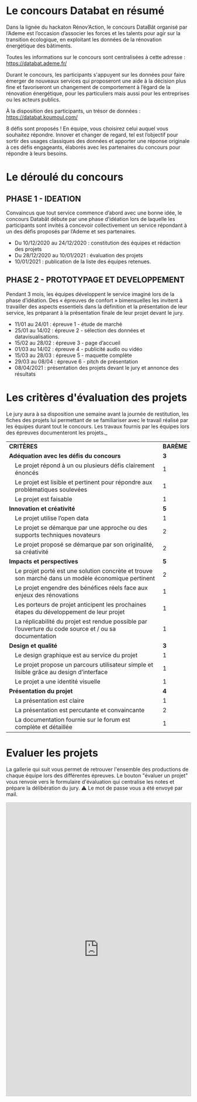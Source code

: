 
# Le concours Databat en résumé

Dans la lignée du hackaton Rénov’Action, le concours DataBât organisé par l’Ademe est l’occasion d’associer les forces et les talents pour agir sur la transition écologique, en exploitant les données de la rénovation énergétique des bâtiments.

Toutes les informations sur le concours sont centralisées à cette adresse : https://databat.ademe.fr/

Durant le concours, les participants s'appuyent sur les données pour faire émerger de nouveaux services qui proposeront une aide à la décision plus fine et favoriseront un changement de comportement à l’égard de la rénovation énergétique, pour les particuliers mais aussi pour les entreprises ou les acteurs publics.

À la disposition des participants, un trésor de données : https://databat.koumoul.com/

8 défis sont proposés ! En équipe, vous choisirez celui auquel vous souhaitez répondre. Innover et changer de regard, tel est l’objectif pour sortir des usages classiques des données et apporter une réponse originale à ces défis engageants, élaborés avec les partenaires du concours pour répondre à leurs besoins.


# Le déroulé du concours 

## PHASE 1 - IDEATION
Convaincus que tout service commence d’abord avec une bonne idée, le concours Databât débute par une phase d’idéation lors de laquelle les participants sont invités à concevoir collectivement un service répondant à un des défis proposés par l’Ademe et ses partenaires.

* Du 10/12/2020 au 24/12/2020 : constitution des équipes et rédaction des projets
* Du 28/12/2020 au 10/01/2021 : évaluation des projets
* 10/01/2021 : publication de la liste des équipes retenues.


## PHASE 2 - PROTOTYPAGE ET DEVELOPPEMENT
Pendant 3 mois, les équipes développent le service imaginé lors de la phase d’idéation. Des « épreuves de confort » bimensuelles les invitent à travailler des aspects essentiels dans la définition et la présentation de leur service, les préparant à la présentation finale de leur projet devant le jury.

* 11/01 au 24/01 : épreuve 1 - étude de marché
* 25/01 au 14/02 : épreuve 2 - sélection des données et datavisualisations.
* 15/02 au 28/02 : épreuve 3 - page d’accueil
* 01/03 au 14/02 : épreuve 4 - publicité audio ou vidéo
* 15/03 au 28/03 : épreuve 5 - maquette complète
* 29/03 au 08/04 : épreuve 6 - pitch de présentation
* 08/04/2021 : présentation des projets devant le jury et annonce des résultats

# Les critères d'évaluation des projets

Le jury aura à sa disposition une semaine avant la journée de restitution, les fiches des projets lui permettant de se familiariser avec le travail réalisé par les équipes durant tout le concours. Les travaux fournis par les équipes lors des épreuves documenteront les projets._


<table>
  <tr>
   <td colspan="2" ><strong>CRITÈRES</strong>
   </td>
   <td><strong>BARÈME</strong>
   </td>
  </tr>
  <tr>
   <td colspan="2" ><strong>Adéquation avec les défis du concours</strong>
   </td>
   <td><strong>3</strong>
   </td>
  </tr>
  <tr>
   <td rowspan="3" >
   </td>
   <td>Le projet répond à un ou plusieurs défis clairement énoncés
   </td>
   <td>1
   </td>
  </tr>
  <tr>
   <td>Le projet est lisible et pertinent pour répondre aux problématiques soulevées
   </td>
   <td>1
   </td>
  </tr>
  <tr>
   <td>Le projet est faisable
   </td>
   <td>1
   </td>
  </tr>
  <tr>
   <td colspan="2" ><strong>Innovation et créativité</strong>
   </td>
   <td><strong>5</strong>
   </td>
  </tr>
  <tr>
   <td rowspan="3" >
   </td>
   <td>Le projet utilise l’open data
   </td>
   <td>1
   </td>
  </tr>
  <tr>
   <td>Le projet se démarque par une approche ou des supports techniques novateurs
   </td>
   <td>2
   </td>
  </tr>
  <tr>
   <td>Le projet proposé se démarque par son originalité, sa créativité
   </td>
   <td>2
   </td>
  </tr>
  <tr>
   <td colspan="2" ><strong>Impacts et perspectives</strong>
   </td>
   <td><strong>5</strong>
   </td>
  </tr>
  <tr>
   <td rowspan="4" >
   </td>
   <td>Le projet porté est une solution concrète et trouve son marché dans un modèle économique pertinent
   </td>
   <td>2
   </td>
  </tr>
  <tr>
   <td>Le projet engendre des bénéfices réels face aux enjeux des rénovations
   </td>
   <td>1
   </td>
  </tr>
  <tr>
   <td>Les porteurs de projet anticipent les prochaines étapes du développement de leur projet
   </td>
   <td>1
   </td>
  </tr>
  <tr>
   <td>La réplicabilité du projet est rendue possible par l’ouverture du code source et / ou sa documentation
   </td>
   <td>1
   </td>
  </tr>
  <tr>
   <td colspan="2" ><strong>Design et qualité</strong>
   </td>
   <td><strong>3</strong>
   </td>
  </tr>
  <tr>
   <td rowspan="3" >
   </td>
   <td>Le design graphique est au service du projet
   </td>
   <td>1
   </td>
  </tr>
  <tr>
   <td>Le projet propose un parcours utilisateur simple et lisible grâce au design d’interface
   </td>
   <td>1
   </td>
  </tr>
  <tr>
   <td>Le projet a une identité visuelle
   </td>
   <td>1
   </td>
  </tr>
  <tr>
   <td colspan="2" ><strong>Présentation du projet</strong>
   </td>
   <td><strong>4</strong>
   </td>
  </tr>
  <tr>
   <td rowspan="3" >
   </td>
   <td>La présentation est claire
   </td>
   <td>1
   </td>
  </tr>
  <tr>
   <td>La présentation est percutante et convaincante
   </td>
   <td>2
   </td>
  </tr>
  <tr>
   <td>La documentation fournie sur le forum est complète et détaillée
   </td>
   <td>1
   </td>
  </tr>
</table>

# Evaluer les projets
La gallerie qui suit vous permet de retrouver l'ensemble des productions de chaque équipe lors des différentes épreuves. Le bouton "évaluer un projet" vous renvoie vers le formulaire d'évaluation qui centralise les notes et prépare la délibération du jury. 
⚠ Le mot de passe vous a été envoyé par mail. 

<iframe class="airtable-embed" src="https://airtable.com/embed/shrMA0sIvkm7PzK7E?backgroundColor=blue" frameborder="0" onmousewheel="" width="100%" height="800" style="background: transparent; border: 1px solid #ccc;"></iframe>
